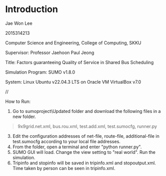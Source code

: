 # Introduction

Jae Won Lee

2015314213

Computer Science and Engineering, College of Computing, SKKU

Supervisor: Professor Jaehoon Paul Jeong

Title: Factors guaranteeing Quality of Service in Shared Bus Scheduling

Simulation Program: SUMO v1.8.0

System: Linux Ubuntu v22.04.3 LTS on Oracle VM VirtualBox v7.0

//

How to Run:
1. Go to sumoproject\Updated folder and download the following files in a new folder.
> 9x9grid.net.xml,
> bus.rou.xml,
> test.add.xml,
> test.sumocfg,
> runner.py
3. Edit the configuration addresses of net-file, route-file, additional-file in test.sumocfg according to your local file addresses.
4. From the folder, open a terminal and enter "python runner.py".
5. SUMO GUI will load. Change the view setting to "real world". Run the simulation.
6. Tripinfo and stopinfo will be saved in tripinfo.xml and stopoutput.xml. Time taken by person can be seen in tripinfo.xml.
